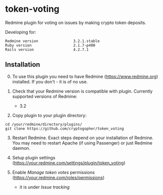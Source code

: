 # token-voting

Redmine plugin for voting on issues by making crypto token deposits.

Developing for:
```
Redmine version                3.2.1.stable
Ruby version                   2.1.7-p400
Rails version                  4.2.7.1
```

## Installation

0. To use this plugin you need to have Redmine (https://www.redmine.org) installed. If you don't - it is of no use.

1. Check that your Redmine version is compatible with plugin. Currently supported versions of Redmine:
   - 3.2

2. Copy plugin to your plugin directory:
```
cd /your/redmine/directory/plugins/
git clone https://github.com/cryptogopher/token_voting
```

3. Restart Redmine. Exact steps depend on your installation of Redmine. You may need to restart Apache (if using Passenger) or just Redmine daemon.

4. Setup plugin settings (https://your.redmine.com/settings/plugin/token_voting)

5. Enable _Manage token votes_ permissions (https://your.redmine.com/roles/permissions)
   - it is under _Issue tracking_
